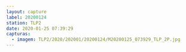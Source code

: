 ```yaml
---
layout: capture
label: 20200124
station: TLP2
date: 2020-01-25 07:39:29
capturas:
  - imagem: TLP2/2020/202001/20200124/M20200125_073929_TLP_2P.jpg
---
```

